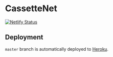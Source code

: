 # CassetteNet

[![Netlify Status](https://api.netlify.com/api/v1/badges/f52f79f7-a34d-4cce-ad7e-2174387bd3a7/deploy-status)](https://app.netlify.com/sites/cassettenet/deploys)

## Deployment
`master` branch is automatically deployed to [Heroku](https://cassettenet.herokuapp.com/).
